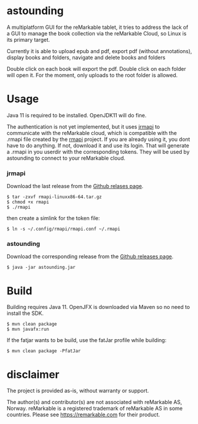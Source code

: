 # astounding
A multiplatform GUI for the reMarkable tablet, it tries to address the lack of a GUI to manage the book collection via the reMarkable Cloud, so Linux is its primary target.

Currently it is able to upload epub and pdf, export pdf (without annotations), display books and folders, navigate and delete books and folders

Double click on each book will export the pdf. Double click on each folder will open it. For the moment, only uploads to the root folder is allowed.

# Usage
Java 11 is required to be installed. OpenJDK11 will do fine.

The authentication is not yet implemented, but it uses [jrmapi](https://github.com/jlarriba/jrmapi) to communicate with the reMarkable cloud, which is compatible with the .rmapi file created by the [rmapi](https://github.com/juruen/rmapi) project. If you are already using it, you dont have to do anything. If not, download it and use its login. That will generate a .rmapi in you userdir with the corresponding tokens. They will be used by astounding to connect to your reMarkable cloud.

### jrmapi
Download the last release from the [Github relases page](https://github.com/juruen/rmapi/releases).
```
$ tar -zxvf rmapi-linuxx86-64.tar.gz
$ chmod +x rmapi
$ ./rmapi
```
then create a simlink for the token file:
```
$ ln -s ~/.config/rmapi/rmapi.conf ~/.rmapi   
```

### astounding
Download the corresponding release from the [Github releases page](https://github.com/jlarriba/astounding/releases).
```
$ java -jar astounding.jar
```

# Build
Building requires Java 11. OpenJFX is downloaded via Maven so no need to install the SDK.

 ```
 $ mvn clean package
 $ mvn javafx:run
 ```

If the fatjar wants to be build, use the fatJar profile while building:

```
$ mvn clean package -PfatJar
```

# disclaimer
The project is provided as-is, without warranty or support.

The author(s) and contributor(s) are not associated with reMarkable AS, Norway. reMarkable is a registered trademark of reMarkable AS in some countries. Please see https://remarkable.com for their product.



